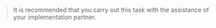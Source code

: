 > It is recommended that you carry out this task with the assistance of your implementation partner.
